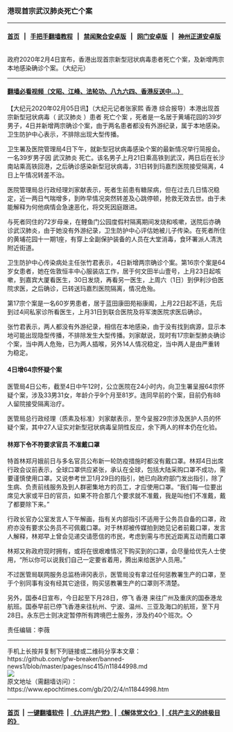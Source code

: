 ### 港现首宗武汉肺炎死亡个案
------------------------

#### [首页](https://github.com/gfw-breaker/banned-news1/blob/master/README.md) &nbsp;&nbsp;|&nbsp;&nbsp; [手把手翻墙教程](https://github.com/gfw-breaker/guides/wiki) &nbsp;&nbsp;|&nbsp;&nbsp; [禁闻聚合安卓版](https://github.com/gfw-breaker/bn-android) &nbsp;&nbsp;|&nbsp;&nbsp; [网门安卓版](https://github.com/oGate2/oGate) &nbsp;&nbsp;|&nbsp;&nbsp; [神州正道安卓版](https://github.com/SzzdOgate/update) 



<div><img alt="" class="aligncenter wp-post-image" src="https://i.epochtimes.com/assets/uploads/2020/02/2002041905421538-600x400.jpg"/>
<div class="red16 caption">
 <p>
  政府2020年2月4日宣布，香港出现首宗新型冠状病毒患者死亡个案，及新增两宗本地感染确诊个案。（大纪元）
 </p>
</div>
</div><hr/>

#### [翻墙必看视频（文昭、江峰、法轮功、八九六四、香港反送中...）](http://167.172.214.107/home.html)

<div><p>
 【大纪元2020年02月05日讯】（大纪元记者张家熙
 <ok href="https://www.epochtimes.com/gb/tag/%E9%A6%99%E6%B8%AF.html">
  香港
 </ok>
 综合报导）本港出现首宗新型冠状病毒（
 <ok href="https://www.epochtimes.com/gb/tag/%E6%AD%A6%E6%B1%89%E8%82%BA%E7%82%8E.html">
  武汉肺炎
 </ok>
 ）患者
 <ok href="https://www.epochtimes.com/gb/tag/%E6%AD%BB%E4%BA%A1%E4%B8%AA%E6%A1%88.html">
  死亡个案
 </ok>
 ，死者是一名居于黄埔花园的39岁男子，4日并新增两宗确诊个案，由于两名患者都没有外游纪录，属于本地感染。卫生防护中心表示，不排除出现大型传播。
</p>
<p>
 卫生署及医院管理局4日下午，就新型冠状病毒感染个案的最新情况举行简报会。一名39岁男子因
 <ok href="https://www.epochtimes.com/gb/tag/%E6%AD%A6%E6%B1%89%E8%82%BA%E7%82%8E.html">
  武汉肺炎
 </ok>
 死亡。该名男子上月21日乘高铁到武汉，两日后在长沙南站乘高铁回港，之后确诊感染新型冠状病毒，31日转到玛嘉烈医院接受隔离，4日上午情况转差不治。
</p>
<p>
 医院管理局总行政经理刘家献表示，死者生前患有糖尿病，但在过去几日情况稳定，近一两日气喘增多，到昨早情况突然转差及心跳停顿，抢救无效去世。由于未能解释为何他病情会急速恶化，将交死因庭跟进。
</p>
<p>
 与死者同住的72岁母亲，在鲤鱼门公园度假村隔离期间发烧和咳嗽，送院后亦确诊武汉肺炎，由于她没有外游纪录，卫生防护中心评估她被儿子传染。在死者所住的黄埔花园十一期1座，有穿上全副保护装备的人员在大堂消毒，食环署派人清洗附近街道。
</p>
<p>
 卫生防护中心传染病处主任张竹君表示，4日新增两宗确诊个案。第16宗个案是64岁女患者，她在佐敦恒丰中心服装店工作，居于何文田半山壹号，上月23日起咳嗽，到嘉宾大厦看医生，30日发烧，再看另一医生，上周六（1日）到伊利沙伯医院求医，之后确诊，已转送玛嘉烈医院隔离，情况危殆。
</p>
<p>
 第17宗个案是一名60岁男患者，居于蓝田康田苑裕康阁，上月22日起不适，先后到过4间私家诊所看医生，上月31日到联合医院及将军澳医院求医后确诊。
</p>
<p>
 张竹君表示，两人都没有外游纪录，相信在本地感染，由于没有找到病源，显示本地可能出现隐型传播，不排除发生大型传播。刘家献说，现时有17宗新型肺炎确诊个案，当中两人危殆，已为两人插喉，另外14人情况稳定，当中两人是由严重转为稳定。
</p>
<h4>
 4日增64宗怀疑个案
</h4>
<p>
 医管局4日公布，截至4日中午12时，公立医院在24小时内，向卫生署呈报64宗怀疑个案，涉及33男31女，年龄介乎9个月至81岁。连同早前的个案，目前仍有88人留院接受隔离治疗。
</p>
<p>
 医管局总行政经理（质素及标准）刘家献表示，至今呈报29宗涉及医护人员的怀疑个案，其中27人证实对新型冠状病毒呈阴性反应，余下两人的样本仍在化验。
</p>
<h4>
 林郑下令不符要求官员 不准戴口罩
</h4>
<p>
 特首林郑月娥前日与多名官员公布新一轮防疫措施时都没有戴口罩。林郑4日出席行政会议前表示，全球口罩供应紧张，承认在全球，包括大陆采购口罩不成功，需要谨慎使用口罩。又说参考世卫1月29日的指引，她已向政府部门发出指引，除了生病、负责前线服务及到人群密集地方的员工，才应使用口罩。“我们每一位要出席见大家或平日的官员，如果不符合那几个要求就不准戴，我是叫他们不准戴，戴了都要除下来。”
</p>
<p>
 行政长官办公室发言人下午解画，指有关内部指引不适用于公务员自备的口罩，政府亦没有要求公务员不可佩戴口罩。对于林郑被传媒拍到她见记者前戴口罩，发言人解释，林郑早上曾会见递交请愿信的市民，考虑到需与市民近距离互动而戴口罩
</p>
<p>
 林郑又称政府现时拥有，或将在很艰难情况下购买到的口罩，会尽量给优先人士使用，“所以你可以说我们自己一定要省着用，腾出来给医护人员用。”
</p>
<p>
 不过医管局联网服务总监杨谛冈表示，医管局没有拿过任何惩教署生产的口罩，至于个别同事有没有经其它途径，购买惩教署生产的口罩则不清楚。
</p>
<p>
 另外，国泰4日宣布，今日起至下月28日，停飞
 <ok href="https://www.epochtimes.com/gb/tag/%E9%A6%99%E6%B8%AF.html">
  香港
 </ok>
 来往广州及重庆的国泰港龙航班。国泰早前已停飞香港来往杭州、宁波、温州、三亚及海口的航班，至下月28日。永东巴士则决定暂停所有跨境巴士服务，涉及约40个班次。◇
</p>
<p>
 责任编辑：李薇
</p>
</div>
<hr/>
手机上长按并复制下列链接或二维码分享本文章：<br/>
https://github.com/gfw-breaker/banned-news1/blob/master/pages/nsc415/n11844998.md <br/>
<a href='https://github.com/gfw-breaker/banned-news1/blob/master/pages/nsc415/n11844998.md'><img src='https://github.com/gfw-breaker/banned-news1/blob/master/pages/nsc415/n11844998.md.png'/></a> <br/>
原文地址（需翻墙访问）：https://www.epochtimes.com/gb/20/2/4/n11844998.htm


------------------------
#### [首页](https://github.com/gfw-breaker/banned-news1/blob/master/README.md) &nbsp;|&nbsp; [一键翻墙软件](https://github.com/gfw-breaker/nogfw/blob/master/README.md) &nbsp;| [《九评共产党》](https://github.com/gfw-breaker/9ping.md/blob/master/README.md#九评之一评共产党是什么) | [《解体党文化》](https://github.com/gfw-breaker/jtdwh.md/blob/master/README.md) | [《共产主义的终极目的》](https://github.com/gfw-breaker/gczydzjmd.md/blob/master/README.md)


<img src='http://gfw-breaker.win/banned-news/pages/nsc415/n11844998.md' width='0px' height='0px'/>